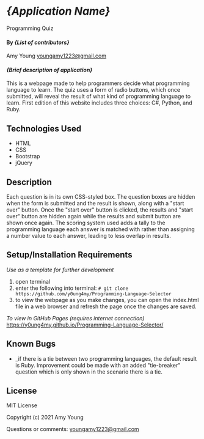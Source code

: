 # _{Application Name}_
Programming Quiz

#### By _**{List of contributors}**_
Amy Young <youngamy1223@gmail.com>

#### _{Brief description of application}_
This is a webpage made to help programmers decide what programming language to learn. The quiz uses a form of radio buttons, which once submitted, will reveal the result of what kind of programming language to learn. First edition of this website includes three choices: C#, Python, and Ruby. 

## Technologies Used

* HTML
* CSS
* Bootstrap
* jQuery

## Description

Each question is in its own CSS-styled box. The question boxes are hidden when the form is submitted and the result is shown, along with a "start over" button. Once the "start over" button is clicked, the results and "start over" button are hidden again while the results and submit button are shown once again. The scoring system used adds a tally to the programming language each answer is matched with rather than assigning a number value to each answer, leading to less overlap in results.

## Setup/Installation Requirements

_Use as a template for further development_
1) open terminal
2) enter the following into terminal: `# git clone https://github.com/y0ung4my/Programming-Language-Selector`
3) to view the webpage as you make changes, you can open the index.html file in a web browser and refresh the page once the changes are saved.

_To view in GitHub Pages (requires internet connection)_
https://y0ung4my.github.io/Programming-Language-Selector/

## Known Bugs

* _if there is a tie between two programming languages, the default result is Ruby. Improvement could be made with an added "tie-breaker" question which is only shown in the scenario there is a tie.

## License

MIT License

Copyright (c) 2021 Amy Young

Questions or comments: youngamy1223@gmail.com

